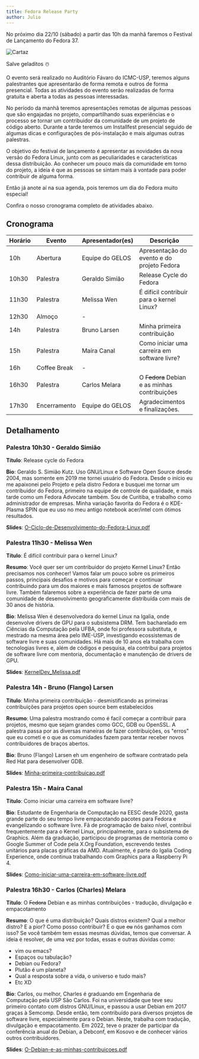 ```yaml
---
title: Fedora Release Party 
author: Julio
---
```


No próximo dia 22/10 (sábado) a partir das 10h da manhã faremos o Festival de Lançamento do Fedora 37. 

![Cartaz](/assets/static/fedora37-release-party/fedora-release-party.png)

Salve geladitos ☃️

O evento será realizado no Auditório Fávaro do ICMC-USP, teremos alguns palestrantes que apresentarão de forma remota e outros de forma presencial. Todas as atividades do evento serão realizadas de forma gratuita e aberta a todas as pessoas interessadas. 

No período da manhã teremos apresentações remotas de algumas pessoas que são engajadas no projeto, compartilhando suas experiências e o processo se tornar um contribuidor da comunidade de um projeto de código aberto. Durante a tarde teremos um Installfest presencial seguido de algumas dicas e configurações de pós-instalação e mais algumas outras palestras.

O objetivo do festival de lançamento é apresentar as novidades da nova versão do Fedora Linux, junto com as peculiaridades e características dessa distribuição. Ao conhecer um pouco mais da comunidade em torno do projeto, a ideia é que as pessoas se sintam mais à vontade para poder contribuir de alguma forma.

Então já anote aí na sua agenda, pois teremos um dia do Fedora muito especial!

Confira o nosso cronograma completo de atividades abaixo.

## Cronograma

| Horário | Evento       | Apresentador(es) | Descrição                                      |
|---------|--------------|------------------|------------------------------------------------|
| 10h     | Abertura     | Equipe do GELOS  | Apresentação do evento e do projeto Fedora     |
| 10h30   | Palestra     | Geraldo Simião   | Release Cycle do Fedora                        |
| 11h30   | Palestra     | Melissa Wen      | É difícil contribuir para o kernel Linux?      |
| 12h30   | Almoço       | -                |                                                |
| 14h     | Palestra     | Bruno Larsen     | Minha primeira contribuição                    |
| 15h     | Palestra     | Maíra Canal      | Como iniciar uma carreira em software livre?   |
| 16h     | Coffee Break | -                |                                                |
| 16h30   | Palestra     | Carlos Melara    | O ~~Fedora~~ Debian e as minhas contribuições  |
| 17h30   | Encerramento | Equipe do GELOS  | Agradecimentos e finalizações.                 |

## Detalhamento

### Palestra 10h30 - Geraldo Simião

**Título**: Release cycle do Fedora

**Bio**: Geraldo S. Simião Kutz. Uso GNU/Linux e Software Open Source desde 2004, mas somente em 2019 me tornei usuário do Fedora. Desde o início eu me apaixonei pelo Projeto e pela distro Fedora e busquei me tornar um contribuidor do Fedora, primeiro na equipe de controle de qualidade, e mais tarde como um Fedora Advocate também. Sou de Curitiba, e trabalho como administrador de empresas. Minha variação favorita do Fedora é o KDE-Plasma SPIN que eu uso no meu antigo notebook acer/intel com ótimos resultados.

**Slides**: [O-Ciclo-de-Desenvolvimento-do-Fedora-Linux.pdf](https://cloud.gelos.club/s/iEz6HyLxqbkzs4G)

### Palestra 11h30 - Melissa Wen

**Título**: É difícil contribuir para o kernel Linux?

**Resumo**: Você quer ser um contribuidor do projeto Kernel Linux? Então precisamos nos conhecer! Vamos falar um pouco sobre os primeiros passos, principais desafios e motivos para começar e continuar contribuindo para um dos maiores e mais famosos projetos de software livre. Também falaremos sobre a experiência de fazer parte de uma comunidade de desenvolvimento geograficamente distribuída com mais de 30 anos de história.

**Bio**: Melissa Wen é desenvolvedora do kernel Linux na Igalia, onde desenvolve drivers de GPU para o subsistema DRM. Tem bacharelado em Ciências da Computação pela UFBA, onde foi professora substituta, e mestrado na mesma área pelo IME-USP, investigando ecossistemas de software livre e suas comunidades. Há mais de 10 anos ela trabalha com tecnologias livres e, além de códigos e pesquisa, ela contribui para projetos de software livre com mentoria, documentação e manutenção de drivers de GPU.

**Slides**: [KernelDev_Melissa.pdf](https://cloud.gelos.club/s/7BdsP4o45FxqmxP)

### Palestra 14h - Bruno (Flango) Larsen

**Título**: Minha primeira contribuição - desmistificando as primeiras contribuições para projetos open source bem estabelecidos

**Resumo**: Uma palestra mostrando como é facil começar a contribuir para projetos, mesmo que sejam grandes como GCC, GDB ou OpenSSL. A palestra passa por as diversas maneiras de fazer contribuições, os "erros" que eu cometi e o que as comunidades fazem para tentar receber novos contribuidores de braços abertos.

**Bio**: Bruno (Flango) Larsen eh um engenheiro de software contratado pela Red Hat para desenvolver GDB.

**Slides**: [Minha-primeira-contribuicao.pdf](https://cloud.gelos.club/s/zYQ2QBFxEBKznrX)

### Palestra 15h - Maíra Canal

**Título**: Como iniciar uma carreira em software livre?

**Bio**: Estudante de Engenharia de Computação na EESC desde 2020, gasta grande parte do seu tempo livre empacotando pacotes para Fedora e evangelizando o software livre. Fã de programação de baixo nível, contribui frequentemente para o Kernel Linux, principalmente, para o subsistema de Graphics. Além da graduação, participou de programas de mentoria como o Google Summer of Code pela X.Org Foundation, escrevendo testes unitários para placas gráficas da AMD. Atualmente, é parte do Igalia Coding Experience, onde continua trabalhando com Graphics para a Raspberry Pi 4.

**Slides**: [Como-iniciar-uma-carreira-em-software-livre.pdf](https://cloud.gelos.club/s/cskSXktRgbJiFFL)

### Palestra 16h30 - Carlos (Charles) Melara

**Título**: O ~~Fedora~~ Debian e as minhas contribuições - tradução, divulgação e empacotamento

**Resumo**: O que é uma distribuição? Quais distros existem? Qual a melhor distro? E a pior? Como posso contribuir? E o que ~~eu~~ nós ganhamos com isso? Se você também tem essas mesmas dúvidas, temos que conversar. A ideia é resolver, de uma vez por todas, essas e outras dúvidas como:

* vim ou emacs?
* Espaços ou tabulação?
* Debian ou Fedora?
* Plutão é um planeta?
* Qual a resposta sobre a vida, o universo e tudo mais?
* Etc XD

**Bio**: Carlos, ou melhor, Charles é graduando em Engenharia de Computação pela USP São Carlos. Foi na universidade que teve seu primeiro contato com distros GNU/Linux, e passou a usar Debian em 2017 graças à Semcomp. Desde então, tem contribuído para diversos projetos de software livre, especialmente para o Debian. Neste, trabalha com tradução, divulgação e empacotamento. Em 2022, teve o prazer de participar da conferência anual do Debian, a Debconf, em Kosovo e de conhecer vários outros contribuidores.

**Slides**: [O-Debian-e-as-minhas-contribuicoes.pdf](https://cloud.gelos.club/s/jCG5keDSa6ofzid)
